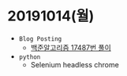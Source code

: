 ﻿# 20191014(월)
- `Blog Posting`
  - [백준알고리즘 17487번 풀이](https://enfanthoon.tistory.com/90)
- `python`
  - Selenium headless chrome

